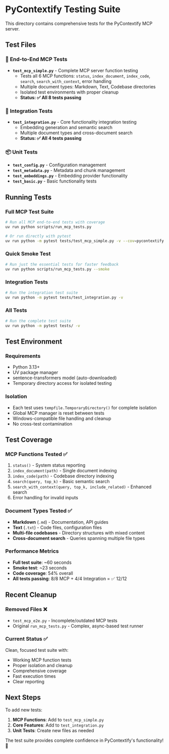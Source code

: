 # PyContextify Testing Suite

This directory contains comprehensive tests for the PyContextify MCP server.

## Test Files

### 🎯 **End-to-End MCP Tests**
- **`test_mcp_simple.py`** - Complete MCP server function testing
  - Tests all 6 MCP functions: `status`, `index_document`, `index_code`, `search`, `search_with_context`, error handling
  - Multiple document types: Markdown, Text, Codebase directories
  - Isolated test environments with proper cleanup
  - **Status: ✅ All 8 tests passing**

### 🔧 **Integration Tests**  
- **`test_integration.py`** - Core functionality integration testing
  - Embedding generation and semantic search
  - Multiple document types and cross-document search
  - **Status: ✅ All 4 tests passing**

### 📦 **Unit Tests**
- **`test_config.py`** - Configuration management
- **`test_metadata.py`** - Metadata and chunk management  
- **`test_embeddings.py`** - Embedding provider functionality
- **`test_basic.py`** - Basic functionality tests

## Running Tests

### Full MCP Test Suite
```bash
# Run all MCP end-to-end tests with coverage
uv run python scripts/run_mcp_tests.py

# Or run directly with pytest
uv run python -m pytest tests/test_mcp_simple.py -v --cov=pycontextify
```

### Quick Smoke Test
```bash
# Run just the essential tests for faster feedback
uv run python scripts/run_mcp_tests.py --smoke
```

### Integration Tests
```bash
# Run the integration test suite
uv run python -m pytest tests/test_integration.py -v
```

### All Tests
```bash
# Run the complete test suite
uv run python -m pytest tests/ -v
```

## Test Environment

### Requirements
- Python 3.13+
- UV package manager
- sentence-transformers model (auto-downloaded)
- Temporary directory access for isolated testing

### Isolation
- Each test uses `tempfile.TemporaryDirectory()` for complete isolation
- Global MCP manager is reset between tests
- Windows-compatible file handling and cleanup
- No cross-test contamination

## Test Coverage

### MCP Functions Tested ✅
1. `status()` - System status reporting
2. `index_document(path)` - Single document indexing
3. `index_code(path)` - Codebase directory indexing
4. `search(query, top_k)` - Basic semantic search
5. `search_with_context(query, top_k, include_related)` - Enhanced search
6. Error handling for invalid inputs

### Document Types Tested ✅
- **Markdown** (`.md`) - Documentation, API guides
- **Text** (`.txt`) - Code files, configuration files
- **Multi-file codebases** - Directory structures with mixed content
- **Cross-document search** - Queries spanning multiple file types

### Performance Metrics
- **Full test suite**: ~60 seconds
- **Smoke test**: ~23 seconds  
- **Code coverage**: 54% overall
- **All tests passing**: 8/8 MCP + 4/4 Integration = ✅ 12/12

## Recent Cleanup

### Removed Files ❌
- `test_mcp_e2e.py` - Incomplete/outdated MCP tests
- Original `run_mcp_tests.py` - Complex, async-based test runner

### Current Status ✅
Clean, focused test suite with:
- Working MCP function tests 
- Proper isolation and cleanup
- Comprehensive coverage
- Fast execution times
- Clear reporting

## Next Steps

To add new tests:
1. **MCP Functions**: Add to `test_mcp_simple.py`
2. **Core Features**: Add to `test_integration.py` 
3. **Unit Tests**: Create new files as needed

The test suite provides complete confidence in PyContextify's functionality! 🎉